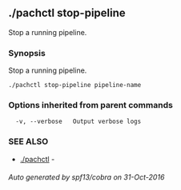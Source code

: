 ## ./pachctl stop-pipeline

Stop a running pipeline.

### Synopsis


Stop a running pipeline.

```
./pachctl stop-pipeline pipeline-name
```

### Options inherited from parent commands

```
  -v, --verbose   Output verbose logs
```

### SEE ALSO
* [./pachctl](./pachctl.md)	 - 

###### Auto generated by spf13/cobra on 31-Oct-2016
